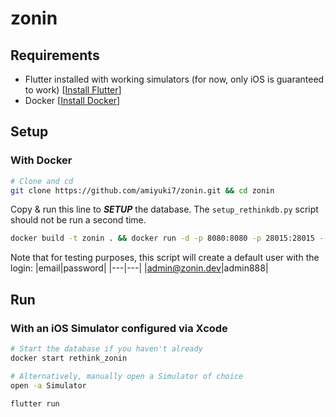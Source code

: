 # zonin

## Requirements

- Flutter installed with working simulators (for now, only iOS is guaranteed to work) [[Install Flutter](https://flutter-ko.dev/get-started/install)]
- Docker [[Install Docker](https://docs.docker.com/engine/install/)]

## Setup

### With Docker

```sh
# Clone and cd
git clone https://github.com/amiyuki7/zonin.git && cd zonin
```

Copy & run this line to _**SETUP**_ the database. The `setup_rethinkdb.py` script should not be run a second time.
```sh
docker build -t zonin . && docker run -d -p 8080:8080 -p 28015:28015 --name rethink_zonin zonin && docker exec rethink_zonin python3 setup_rethinkdb.py
```

Note that for testing purposes, this script will create a default user with the login:
|email|password|
|---|---|
|admin@zonin.dev|admin888|

## Run

### With an iOS Simulator configured via Xcode

```sh
# Start the database if you haven't already
docker start rethink_zonin

# Alternatively, manually open a Simulator of choice
open -a Simulator

flutter run
```
